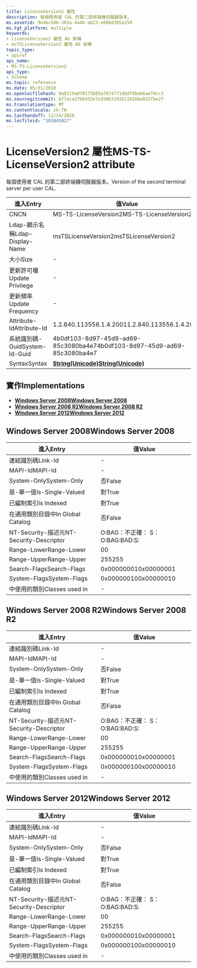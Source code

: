```yaml
---
title: LicenseVersion2 屬性
description: 每個使用者 CAL 的第二部終端機伺服器版本。
ms.assetid: 9e4bc586-365a-4a46-a623-e686d305a159
ms.tgt_platform: multiple
keywords:
- LicenseVersion2 屬性 AD 架構
- msTSLicenseVersion2 屬性 AD 架構
topic_type:
- apiref
api_name:
- MS-TS-LicenseVersion2
api_type:
- Schema
ms.topic: reference
ms.date: 05/31/2018
ms.openlocfilehash: 8a8119a070173b85a7674771d6df4beb6ae74cc3
ms.sourcegitcommit: b77ace27b0432e7cd3863191b11926be032fbe2f
ms.translationtype: MT
ms.contentlocale: zh-TW
ms.lasthandoff: 12/14/2020
ms.locfileid: "103845027"
---
```

# <a name="ms-ts-licenseversion2-attribute"></a><span data-ttu-id="7c27e-105">LicenseVersion2 屬性</span><span class="sxs-lookup"><span data-stu-id="7c27e-105">MS-TS-LicenseVersion2 attribute</span></span>

<span data-ttu-id="7c27e-106">每個使用者 CAL 的第二部終端機伺服器版本。</span><span class="sxs-lookup"><span data-stu-id="7c27e-106">Version of the second terminal server per user CAL.</span></span>



| <span data-ttu-id="7c27e-107">進入</span><span class="sxs-lookup"><span data-stu-id="7c27e-107">Entry</span></span> | <span data-ttu-id="7c27e-108">值</span><span class="sxs-lookup"><span data-stu-id="7c27e-108">Value</span></span> |
|-------------------|---------------------------------------------|
| <span data-ttu-id="7c27e-109">CN</span><span class="sxs-lookup"><span data-stu-id="7c27e-109">CN</span></span>                | <span data-ttu-id="7c27e-110">MS-TS-LicenseVersion2</span><span class="sxs-lookup"><span data-stu-id="7c27e-110">MS-TS-LicenseVersion2</span></span>                       |
| <span data-ttu-id="7c27e-111">Ldap-顯示名稱</span><span class="sxs-lookup"><span data-stu-id="7c27e-111">Ldap-Display-Name</span></span> | <span data-ttu-id="7c27e-112">msTSLicenseVersion2</span><span class="sxs-lookup"><span data-stu-id="7c27e-112">msTSLicenseVersion2</span></span>                         |
| <span data-ttu-id="7c27e-113">大小</span><span class="sxs-lookup"><span data-stu-id="7c27e-113">Size</span></span>              | \-                                          |
| <span data-ttu-id="7c27e-114">更新許可權</span><span class="sxs-lookup"><span data-stu-id="7c27e-114">Update Privilege</span></span>  | \-                                          |
| <span data-ttu-id="7c27e-115">更新頻率</span><span class="sxs-lookup"><span data-stu-id="7c27e-115">Update Frequency</span></span>  | \-                                          |
| <span data-ttu-id="7c27e-116">Attribute-Id</span><span class="sxs-lookup"><span data-stu-id="7c27e-116">Attribute-Id</span></span>      | <span data-ttu-id="7c27e-117">1.2.840.113556.1.4.2001</span><span class="sxs-lookup"><span data-stu-id="7c27e-117">1.2.840.113556.1.4.2001</span></span>                     |
| <span data-ttu-id="7c27e-118">系統識別碼-Guid</span><span class="sxs-lookup"><span data-stu-id="7c27e-118">System-Id-Guid</span></span>    | <span data-ttu-id="7c27e-119">4b0df103-8d97-45d9-ad69-85c3080ba4e7</span><span class="sxs-lookup"><span data-stu-id="7c27e-119">4b0df103-8d97-45d9-ad69-85c3080ba4e7</span></span>        |
| <span data-ttu-id="7c27e-120">Syntax</span><span class="sxs-lookup"><span data-stu-id="7c27e-120">Syntax</span></span>            | [<span data-ttu-id="7c27e-121">**String(Unicode)**</span><span class="sxs-lookup"><span data-stu-id="7c27e-121">**String(Unicode)**</span></span>](s-string-unicode.md) |



## <a name="implementations"></a><span data-ttu-id="7c27e-122">實作</span><span class="sxs-lookup"><span data-stu-id="7c27e-122">Implementations</span></span>

-   [<span data-ttu-id="7c27e-123">**Windows Server 2008**</span><span class="sxs-lookup"><span data-stu-id="7c27e-123">**Windows Server 2008**</span></span>](#windows-server-2008)
-   [<span data-ttu-id="7c27e-124">**Windows Server 2008 R2**</span><span class="sxs-lookup"><span data-stu-id="7c27e-124">**Windows Server 2008 R2**</span></span>](#windows-server-2008-r2)
-   [<span data-ttu-id="7c27e-125">**Windows Server 2012**</span><span class="sxs-lookup"><span data-stu-id="7c27e-125">**Windows Server 2012**</span></span>](#windows-server-2012)

## <a name="windows-server-2008"></a><span data-ttu-id="7c27e-126">Windows Server 2008</span><span class="sxs-lookup"><span data-stu-id="7c27e-126">Windows Server 2008</span></span>



| <span data-ttu-id="7c27e-127">進入</span><span class="sxs-lookup"><span data-stu-id="7c27e-127">Entry</span></span> | <span data-ttu-id="7c27e-128">值</span><span class="sxs-lookup"><span data-stu-id="7c27e-128">Value</span></span> |
|------------------------|--------------|
| <span data-ttu-id="7c27e-129">連結識別碼</span><span class="sxs-lookup"><span data-stu-id="7c27e-129">Link-Id</span></span>                | \-           |
| <span data-ttu-id="7c27e-130">MAPI-Id</span><span class="sxs-lookup"><span data-stu-id="7c27e-130">MAPI-Id</span></span>                | \-           |
| <span data-ttu-id="7c27e-131">System-Only</span><span class="sxs-lookup"><span data-stu-id="7c27e-131">System-Only</span></span>            | <span data-ttu-id="7c27e-132">否</span><span class="sxs-lookup"><span data-stu-id="7c27e-132">False</span></span>        |
| <span data-ttu-id="7c27e-133">是-單一值</span><span class="sxs-lookup"><span data-stu-id="7c27e-133">Is-Single-Valued</span></span>       | <span data-ttu-id="7c27e-134">對</span><span class="sxs-lookup"><span data-stu-id="7c27e-134">True</span></span>         |
| <span data-ttu-id="7c27e-135">已編制索引</span><span class="sxs-lookup"><span data-stu-id="7c27e-135">Is Indexed</span></span>             | <span data-ttu-id="7c27e-136">對</span><span class="sxs-lookup"><span data-stu-id="7c27e-136">True</span></span>         |
| <span data-ttu-id="7c27e-137">在通用類別目錄中</span><span class="sxs-lookup"><span data-stu-id="7c27e-137">In Global Catalog</span></span>      | <span data-ttu-id="7c27e-138">否</span><span class="sxs-lookup"><span data-stu-id="7c27e-138">False</span></span>        |
| <span data-ttu-id="7c27e-139">NT-Security-描述元</span><span class="sxs-lookup"><span data-stu-id="7c27e-139">NT-Security-Descriptor</span></span> | <span data-ttu-id="7c27e-140">O:BAG：不正確： S：</span><span class="sxs-lookup"><span data-stu-id="7c27e-140">O:BAG:BAD:S:</span></span> |
| <span data-ttu-id="7c27e-141">Range-Lower</span><span class="sxs-lookup"><span data-stu-id="7c27e-141">Range-Lower</span></span>            | <span data-ttu-id="7c27e-142">0</span><span class="sxs-lookup"><span data-stu-id="7c27e-142">0</span></span>            |
| <span data-ttu-id="7c27e-143">Range-Upper</span><span class="sxs-lookup"><span data-stu-id="7c27e-143">Range-Upper</span></span>            | <span data-ttu-id="7c27e-144">255</span><span class="sxs-lookup"><span data-stu-id="7c27e-144">255</span></span>          |
| <span data-ttu-id="7c27e-145">Search-Flags</span><span class="sxs-lookup"><span data-stu-id="7c27e-145">Search-Flags</span></span>           | <span data-ttu-id="7c27e-146">0x00000001</span><span class="sxs-lookup"><span data-stu-id="7c27e-146">0x00000001</span></span>   |
| <span data-ttu-id="7c27e-147">System-Flags</span><span class="sxs-lookup"><span data-stu-id="7c27e-147">System-Flags</span></span>           | <span data-ttu-id="7c27e-148">0x00000010</span><span class="sxs-lookup"><span data-stu-id="7c27e-148">0x00000010</span></span>   |
| <span data-ttu-id="7c27e-149">中使用的類別</span><span class="sxs-lookup"><span data-stu-id="7c27e-149">Classes used in</span></span>        | \-           |



## <a name="windows-server-2008-r2"></a><span data-ttu-id="7c27e-150">Windows Server 2008 R2</span><span class="sxs-lookup"><span data-stu-id="7c27e-150">Windows Server 2008 R2</span></span>



| <span data-ttu-id="7c27e-151">進入</span><span class="sxs-lookup"><span data-stu-id="7c27e-151">Entry</span></span> | <span data-ttu-id="7c27e-152">值</span><span class="sxs-lookup"><span data-stu-id="7c27e-152">Value</span></span> |
|------------------------|--------------|
| <span data-ttu-id="7c27e-153">連結識別碼</span><span class="sxs-lookup"><span data-stu-id="7c27e-153">Link-Id</span></span>                | \-           |
| <span data-ttu-id="7c27e-154">MAPI-Id</span><span class="sxs-lookup"><span data-stu-id="7c27e-154">MAPI-Id</span></span>                | \-           |
| <span data-ttu-id="7c27e-155">System-Only</span><span class="sxs-lookup"><span data-stu-id="7c27e-155">System-Only</span></span>            | <span data-ttu-id="7c27e-156">否</span><span class="sxs-lookup"><span data-stu-id="7c27e-156">False</span></span>        |
| <span data-ttu-id="7c27e-157">是-單一值</span><span class="sxs-lookup"><span data-stu-id="7c27e-157">Is-Single-Valued</span></span>       | <span data-ttu-id="7c27e-158">對</span><span class="sxs-lookup"><span data-stu-id="7c27e-158">True</span></span>         |
| <span data-ttu-id="7c27e-159">已編制索引</span><span class="sxs-lookup"><span data-stu-id="7c27e-159">Is Indexed</span></span>             | <span data-ttu-id="7c27e-160">對</span><span class="sxs-lookup"><span data-stu-id="7c27e-160">True</span></span>         |
| <span data-ttu-id="7c27e-161">在通用類別目錄中</span><span class="sxs-lookup"><span data-stu-id="7c27e-161">In Global Catalog</span></span>      | <span data-ttu-id="7c27e-162">否</span><span class="sxs-lookup"><span data-stu-id="7c27e-162">False</span></span>        |
| <span data-ttu-id="7c27e-163">NT-Security-描述元</span><span class="sxs-lookup"><span data-stu-id="7c27e-163">NT-Security-Descriptor</span></span> | <span data-ttu-id="7c27e-164">O:BAG：不正確： S：</span><span class="sxs-lookup"><span data-stu-id="7c27e-164">O:BAG:BAD:S:</span></span> |
| <span data-ttu-id="7c27e-165">Range-Lower</span><span class="sxs-lookup"><span data-stu-id="7c27e-165">Range-Lower</span></span>            | <span data-ttu-id="7c27e-166">0</span><span class="sxs-lookup"><span data-stu-id="7c27e-166">0</span></span>            |
| <span data-ttu-id="7c27e-167">Range-Upper</span><span class="sxs-lookup"><span data-stu-id="7c27e-167">Range-Upper</span></span>            | <span data-ttu-id="7c27e-168">255</span><span class="sxs-lookup"><span data-stu-id="7c27e-168">255</span></span>          |
| <span data-ttu-id="7c27e-169">Search-Flags</span><span class="sxs-lookup"><span data-stu-id="7c27e-169">Search-Flags</span></span>           | <span data-ttu-id="7c27e-170">0x00000001</span><span class="sxs-lookup"><span data-stu-id="7c27e-170">0x00000001</span></span>   |
| <span data-ttu-id="7c27e-171">System-Flags</span><span class="sxs-lookup"><span data-stu-id="7c27e-171">System-Flags</span></span>           | <span data-ttu-id="7c27e-172">0x00000010</span><span class="sxs-lookup"><span data-stu-id="7c27e-172">0x00000010</span></span>   |
| <span data-ttu-id="7c27e-173">中使用的類別</span><span class="sxs-lookup"><span data-stu-id="7c27e-173">Classes used in</span></span>        | \-           |



## <a name="windows-server-2012"></a><span data-ttu-id="7c27e-174">Windows Server 2012</span><span class="sxs-lookup"><span data-stu-id="7c27e-174">Windows Server 2012</span></span>



| <span data-ttu-id="7c27e-175">進入</span><span class="sxs-lookup"><span data-stu-id="7c27e-175">Entry</span></span> | <span data-ttu-id="7c27e-176">值</span><span class="sxs-lookup"><span data-stu-id="7c27e-176">Value</span></span> |
|------------------------|--------------|
| <span data-ttu-id="7c27e-177">連結識別碼</span><span class="sxs-lookup"><span data-stu-id="7c27e-177">Link-Id</span></span>                | \-           |
| <span data-ttu-id="7c27e-178">MAPI-Id</span><span class="sxs-lookup"><span data-stu-id="7c27e-178">MAPI-Id</span></span>                | \-           |
| <span data-ttu-id="7c27e-179">System-Only</span><span class="sxs-lookup"><span data-stu-id="7c27e-179">System-Only</span></span>            | <span data-ttu-id="7c27e-180">否</span><span class="sxs-lookup"><span data-stu-id="7c27e-180">False</span></span>        |
| <span data-ttu-id="7c27e-181">是-單一值</span><span class="sxs-lookup"><span data-stu-id="7c27e-181">Is-Single-Valued</span></span>       | <span data-ttu-id="7c27e-182">對</span><span class="sxs-lookup"><span data-stu-id="7c27e-182">True</span></span>         |
| <span data-ttu-id="7c27e-183">已編制索引</span><span class="sxs-lookup"><span data-stu-id="7c27e-183">Is Indexed</span></span>             | <span data-ttu-id="7c27e-184">對</span><span class="sxs-lookup"><span data-stu-id="7c27e-184">True</span></span>         |
| <span data-ttu-id="7c27e-185">在通用類別目錄中</span><span class="sxs-lookup"><span data-stu-id="7c27e-185">In Global Catalog</span></span>      | <span data-ttu-id="7c27e-186">否</span><span class="sxs-lookup"><span data-stu-id="7c27e-186">False</span></span>        |
| <span data-ttu-id="7c27e-187">NT-Security-描述元</span><span class="sxs-lookup"><span data-stu-id="7c27e-187">NT-Security-Descriptor</span></span> | <span data-ttu-id="7c27e-188">O:BAG：不正確： S：</span><span class="sxs-lookup"><span data-stu-id="7c27e-188">O:BAG:BAD:S:</span></span> |
| <span data-ttu-id="7c27e-189">Range-Lower</span><span class="sxs-lookup"><span data-stu-id="7c27e-189">Range-Lower</span></span>            | <span data-ttu-id="7c27e-190">0</span><span class="sxs-lookup"><span data-stu-id="7c27e-190">0</span></span>            |
| <span data-ttu-id="7c27e-191">Range-Upper</span><span class="sxs-lookup"><span data-stu-id="7c27e-191">Range-Upper</span></span>            | <span data-ttu-id="7c27e-192">255</span><span class="sxs-lookup"><span data-stu-id="7c27e-192">255</span></span>          |
| <span data-ttu-id="7c27e-193">Search-Flags</span><span class="sxs-lookup"><span data-stu-id="7c27e-193">Search-Flags</span></span>           | <span data-ttu-id="7c27e-194">0x00000001</span><span class="sxs-lookup"><span data-stu-id="7c27e-194">0x00000001</span></span>   |
| <span data-ttu-id="7c27e-195">System-Flags</span><span class="sxs-lookup"><span data-stu-id="7c27e-195">System-Flags</span></span>           | <span data-ttu-id="7c27e-196">0x00000010</span><span class="sxs-lookup"><span data-stu-id="7c27e-196">0x00000010</span></span>   |
| <span data-ttu-id="7c27e-197">中使用的類別</span><span class="sxs-lookup"><span data-stu-id="7c27e-197">Classes used in</span></span>        | \-           |



 

 




